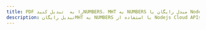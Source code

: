 ---title: PDF را به  تبدیل کنیدNUMBERS، MHT به NUMBERS مبدل رایگان یا Nodejs SDKdescription: تبدیل رایگانMHT به NUMBERS با استفاده از Nodejs Cloud APIs & SDK همچنین اسناد PDF را در Cloud ایجاد، ویرایش و رندر کنید.---